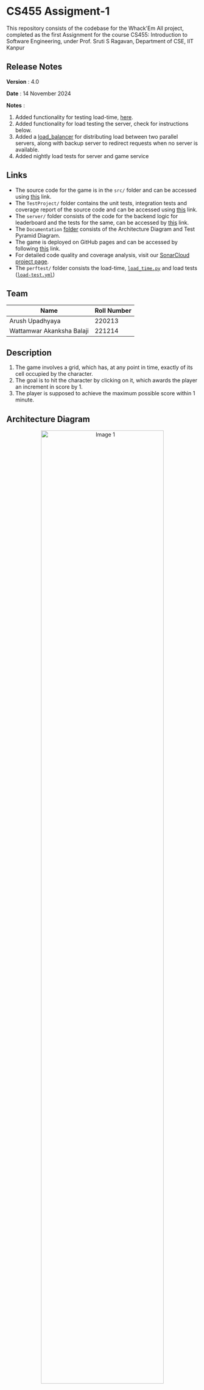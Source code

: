 # CS455 Assigment-1 
This repository consists of the codebase for the Whack'Em All project, completed as the first Assignment for the course CS455: Introduction to Software Engineering, under Prof. Sruti S Ragavan, Department of CSE, IIT Kanpur

## Release Notes
**Version** : 4.0 

**Date** : 14 November 2024

**Notes** : 
1. Added functionality for testing load-time, [here](./perftest/load_time.py).
2. Added functionality for load testing the server, check for instructions below.
3. Added a [load_balancer](./server/load_balancer.js) for distributing load between two parallel servers, along with backup server to redirect requests when no server is available.
4. Added nightly load tests for server and game service

## Links

- The source code for the game is in the `src/` folder and can be accessed using [this](src/) link.
- The `TestProject/` folder contains the unit tests, integration tests and coverage report of the source code and can be accessed using [this](TestProject/) link.
- The `server/` folder consists of the code for the backend logic for leaderboard and the tests for the same, can be accessed by [this](server/) link.
- The `Documentation` [folder](Documentation/) consists of the Architecture Diagram and Test Pyramid Diagram.
- The game is deployed on GitHub pages and can be accessed by following [this](https://cs455-project.github.io/CS455-Assignment-1/) link.
- For detailed code quality and coverage analysis, visit our [SonarCloud project page](https://sonarcloud.io/project/overview?id=CS455-Project_CS455-Assignment-1).
- The `perftest/` folder consists the load-time, [`load_time.py`](./perftest/load_time.py) and load tests ([`load-test.yml`](./perftest/load-test.yml)) 

## Team 
|    **Name**  | **Roll Number** |
|--------------|-----------------|
| Arush Upadhyaya | 220213 |
| Wattamwar Akanksha Balaji | 221214 |


## Description 
1. The game involves a grid, which has, at any point in time, exactly of its cell occupied by the character. 
2. The goal is to hit the character by clicking on it, which awards the player an increment in score by 1.
3. The player is supposed to achieve the maximum possible score within 1 minute.

## Architecture Diagram

<p align="center">
    <img src="Documentation/Architecture_Diagram.png" alt="Image 1" style="width:80%; ">    
</p>

## Test Pyramid

<p align="center">
    <img src="Documentation/Test_Pyramid.png" alt="Image 2" style="width:80%; ">    
</p>


## Requirements 
- For local deployment, this app requires `.NET Core SDK 8.0.107` and `node.js` to be installed on the system.
- For running load-time tests, please install Chrome WebDriver

## Instructions 
To run the application locally, follow the following steps &rarr;
1. In the directory of your choice, clone this repo 
```bash
git clone https://github.com/CS455-Project/CS455-Assignment-1
```
2. To run locally, make sure you are in the `src/` directory and run &rarr;
```bash
dotnet watch
```
3. If the local server has to be run then open another terminal instance and run the server &rarr;
```bash
npm install # install dependencies
node server.js <instance_number> <PORT>
```
For multiple parallel servers, host them with different id's
By default PORT is 8000 + InstanceID, however custom port can be provided, but it must be unique for each server
When all instances are hosted, the load balancer can be launched ( having default port 3000)
```bash
node load_balancer.js
```

4. However the server is connected to MongoDB with a private connection string, so leaderboard cannot be accessed locally.

5. Within a few seconds, this should direct you to your browser, with a locally running version of the game.

## Testing
The project uses the following tools for testing and quality assurance:

### Tools for Tests
- **xUnit**: This is the testing framework used for unit testing the application's code. It is known for its simplicity and ease of use.
- **bUnit**: This is used specifically for testing Blazor components. It allows for testing the UI components and their interactions in isolation.
- **NUnit**: A popular unit testing framework for .NET applications, known for its flexibility and rich set of attributes for organizing and running tests.
- **Moq**: A mocking library for .NET, used to create mock objects for testing dependencies, allowing for behavior verification and isolation of components.

### Tools for Code Quality
- **SonarCloud**: This tool has been integrated to enforce quality gates on the codebase. SonarCloud provides continuous inspection of code quality and helps identify bugs, code smells, and security vulnerabilities. Quality gates are used to ensure that the code meets predefined standards before it is merged or released.
  
- **SonarLint**: Along with SonarCloud, we used SonarLint explicitly as linters for our codebase.
  
- **dotCover**: This tool is used to create code coverage reports. It helps in identifying which parts of the code are covered by tests and which are not. Ensuring high code coverage is essential for maintaining code quality and reliability.

- **Jest**: Provides an easy-to-use interface for unit testing. It also includes built-in code coverage tools, allowing tracking test coverage and ensuring robust testing of the application's logic.

## Running Tests and Coverage Reports
1. To run dotnet tests, make sure you are in the `TestProject/` directory and run the following command &rarr;

```bash
dotnet test
```
To collect coverage, a windows machine has to be used, run &rarr;
```bash
dotnet dotcover test TestProject/TestProject.csproj --dcReportType=HTML
```
 
2. To run server tests, make sure you are in the `server/` directory and run the following command &rarr;
```bash
npm test
```
Coverage will be collected in the `server/coverage/` directory and can be seen by opening the html file in a browser.

3. To run the perftests, switch to the `perftest/` directory &rarr;
- Install requirements &rarr;
```bash
pip install -r requirements.txt
npm install -g artillery 
```
- For load-time tests, run 
```bash
python load_time.py
```

The report is saved as an html file in `perftest/performance_reports` and can be viewed in a browser, along with graph displaying load time, resource size distribution and average timing

- For load-tests for the game, run 
```bash
artillery run --target https://cs455-project.github.io/CS455-Assignment-1/ load-test.yml --output report_game.json
artillery report -o load_test_report_game.html report_game.json
```
- For load-tests for server(with load balancing), run
```bash
artillery run --target  https://cs455-assignment-load-balancer.onrender.com load-test.yml --output report_server.json
artillery report -o load_test_report_server.html report_server.json
```
- For load-tests for individual server(without load balancing), run
```bash
artillery run --target  https://cs455-assignment-1.onrender.com load-test.yml --output report_server_single.json
artillery report -o load_test_report_server_single.html report_server_single.json
```
The corresponding report is generated in the same directory `perftest/` as `load_test_report{game/server}.html` file and can be viewed in a browser
- Target can be replaced with the address of local server to test local instance

## Nightly Tests
Above load-time tests and load-tests are performed every midnight and the html reports are uploaded as artifacts and can be accessed using Actions/Nightly Performance Tests, using the last action
